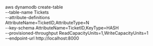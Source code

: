aws dynamodb create-table \
    --table-name Tickets \
    --attribute-definitions \
        AttributeName=TicketID,AttributeType=N \
    --key-schema AttributeName=TicketID,KeyType=HASH   \
    --provisioned-throughput ReadCapacityUnits=1,WriteCapacityUnits=1 \
    --endpoint-url http://localhost:8000